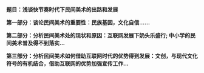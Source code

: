 **题目：浅谈快节奏时代下民间美术的出路和发展**

**第一部分：谈论民间美术的重要性：民族基因，文化自信......**

**第二部分：分析民间美术处的现状和原因：互联网发展下奶头乐盛行; 中小学的民间美术普及得不到落实...**

**第三部分：分析民间美术如何借助互联网时代的优势得到发展：文创，与现代文化符号的有机结合，借助互联网的优势加强宣传工作...**
